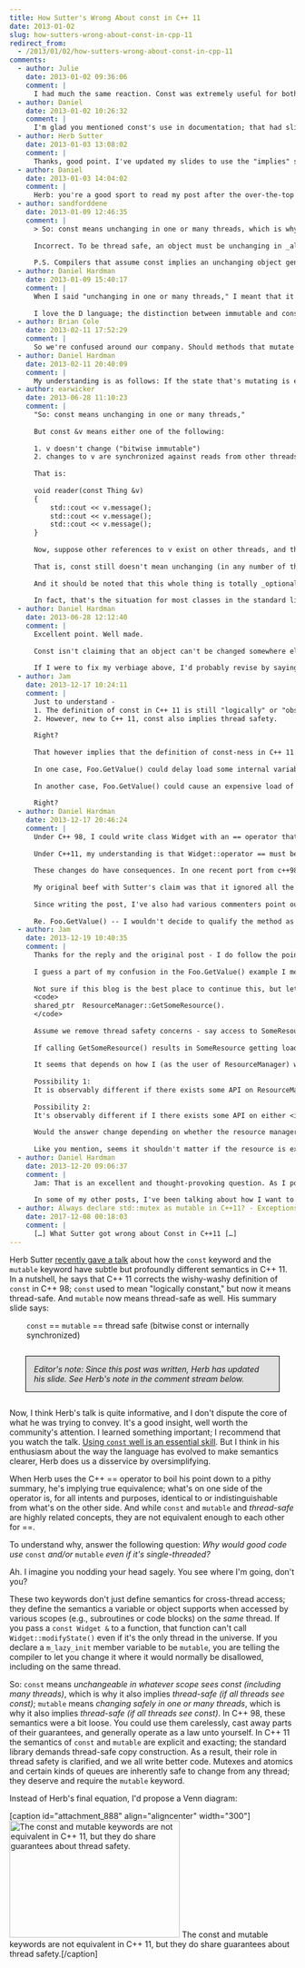 ```yaml
---
title: How Sutter's Wrong About const in C++ 11
date: 2013-01-02
slug: how-sutters-wrong-about-const-in-cpp-11
redirect_from:
  - /2013/01/02/how-sutters-wrong-about-const-in-cpp-11
comments:
  - author: Julie
    date: 2013-01-02 09:36:06
    comment: |
      I had much the same reaction. Const was extremely useful for both documentation and correctness long before multi-threading was common.
  - author: Daniel
    date: 2013-01-02 10:26:32
    comment: |
      I'm glad you mentioned const's use in documentation; that had slipped my mind, but I've often noticed it in the past. One of the codebases that I currently work on has C-style comments next to every parameter for every function, noting whether the parameter is an "in" or an "out" parameter. Using "const" instead would tell the programmer the same thing while using the compiler instead of the programmer's attention to detail to enforce it.
  - author: Herb Sutter
    date: 2013-01-03 13:08:02
    comment: |
      Thanks, good point. I've updated my slides to use the "implies" sign (=>) rather than "==" to clarify.
  - author: Daniel
    date: 2013-01-03 14:04:02
    comment: |
      Herb: you're a good sport to read my post after the over-the-top title. :-) Thanks for an informative and though-provoking talk--and thanks for all the good work on C++ 11. I haven't felt this much energy on C++ (from myself or others) for a long time!
  - author: sandforddene
    date: 2013-01-09 12:46:35
    comment: |
      > So: const means unchanging in one or many threads, which is why it also implies thread-safe;
      
      Incorrect. To be thread safe, an object must be unchanging in _all_ threads. I.e. the object must be immutable. The D programming language's page has a decent overview of the concepts of const and immutable, including comparisons to their C++ equivalents (http://dlang.org/const3.html)
      
      P.S. Compilers that assume const implies an unchanging object generate incorrect code.
  - author: Daniel Hardman
    date: 2013-01-09 15:40:17
    comment: |
      When I said "unchanging in one or many threads," I meant that it is unchanging whether the context is one thread or many, not that a few threads of const enforcement are enough for safety. You are quite correct that something wouldn't be thread-safe if it is visible in some threads that don't treat it as const.
      
      I love the D language; the distinction between immutable and const is a nice enhancement over C++. Thanks for the link and the thoughtful comment.
  - author: Brian Cole
    date: 2013-02-11 17:52:29
    comment: |
      So we're confused around our company. Should methods that mutate state internally, but are thread safe, be marked as "const"? For example, concurrent_queue::push be marked "const"?
  - author: Daniel Hardman
    date: 2013-02-11 20:40:09
    comment: |
      My understanding is as follows: If the state that's mutating is externally visible (e.g., can be read by a public getter), then you can't mark it const. If you're only mutating something like, for example, a private flag that tells you whether you've done lazy init, and if the method is threadsafe, then const is very appropriate. If the method is not threadsafe but does not modify publicly visible state, then you're in a gray area, and the best choice would be to get out of the gray by making the method threadsafe.
  - author: earwicker
    date: 2013-06-28 11:10:23
    comment: |
      "So: const means unchanging in one or many threads,"
      
      But const &v means either one of the following:
      
      1. v doesn't change ("bitwise immutable")
      2. changes to v are synchronized against reads from other threads
      
      That is:
      
      void reader(const Thing &v)
      {
          std::cout << v.message();
          std::cout << v.message();
          std::cout << v.message();
      }
      
      Now, suppose other references to v exist on other threads, and these are non-const. So v may be mutated by those threads such that the message is altered. So as foo is executing, it may print a variety of messages, not necessarily the same message three times. This is perfectly okay under the new C++11 rules.
      
      That is, const still doesn't mean unchanging (in any number of threads).
      
      And it should be noted that this whole thing is totally _optional_. The above restriction only applies if the object is visible to multiple threads. One widely used sure-fire way to stop that is to put a comment in capital letters on the class saying it's not thread-safe! :)
      
      In fact, that's the situation for most classes in the standard library, because they would perform horribly if they always protected all mutations against reads from other threads.
  - author: Daniel Hardman
    date: 2013-06-28 12:12:40
    comment: |
      Excellent point. Well made.
      
      Const isn't claiming that an object can't be changed somewhere else; it's claiming that it can't be changed by the thing that sees it as const.
      
      If I were to fix my verbiage above, I'd probably revise by saying "const means not allowing change from whichever thread(s) see constness".
  - author: Jam
    date: 2013-12-17 10:24:11
    comment: |
      Just to understand - 
      1. The definition of const in C++ 11 is still "logically" or "observably" const, just like C++ 98. 
      2. However, new to C++ 11, const also implies thread safety. 
      
      Right? 
      
      That however implies that the definition of const-ness in C++ 11 is still as ambiguous as ever. For example... 
      
      In one case, Foo.GetValue() could delay load some internal variable, making it reasonable to make GetValue() const. 
      
      In another case, Foo.GetValue() could cause an expensive load of an internal cache that the user of that method should know about. Even if the change is thread safe - would/should I make the method const? I assume I (still) shouldn't. 
      
      Right?
  - author: Daniel Hardman
    date: 2013-12-17 20:46:24
    comment: |
      Under C++ 98, I could write class Widget with an == operator that was not thread-safe, and I was not violating any requirement other than my own good judgment. I could expect to use such a class with the standard library. Writers of the standard library might have wanted me to declare my operator const, but they couldn't reason about potential race conditions and justify their reasoning by pointing to any standard.
      
      Under C++11, my understanding is that Widget::operator == must be declared const to be used by the standard library, or my templates won't compile. Further, if I write Widget in such a way that == isn't thread-safe, I am out of compliance with the guarantees in the standard library, and writers of the library are justified in telling me that misbehavior is my fault, not theirs.
      
      These changes do have consequences. In one recent port from c++98 to c++11, I had to declare a mutex mutable that had not been qualified that way before, before I could make the compiler happy. However, such examples are unusual.
      
      My original beef with Sutter's claim was that it ignored all the semantics of const within the context of a single thread. Those semantics are important, and they remain useful and unchanged in C++ 11.
      
      Since writing the post, I've also had various commenters point out another problem with Sutter's assertion. They note that constness in one scope doesn't guarantee constness in all other scopes--and a single writer in a non-const context throws all guarantees about thread safety and race conditions out the window. For that reason, I won't disagree if you say that effectively, we still have a squishy definition of const, and one that's not as tied to thread safety as Sutter claimed. But I also think Sutter is correct that our guarantee is stronger than it used to be.
      
      Re. Foo.GetValue() -- I wouldn't decide to qualify the method as const based on whether it does something expensive; I'd still go back to the tried and true "is the state of the object observably different after calling the method" question. I know that's a C++98 mindset, but Sutter didn't move the needle for me.
  - author: Jam
    date: 2013-12-19 10:40:35
    comment: |
      Thanks for the reply and the original post - I do follow the points made in the post and subsequent follow ups, and realize my question is a bit orthogonal to the discussion on what const means for thread safety in C++ 11. I had really found Herb's video (and your follow up) when I was searching for whether I should make my method const. 
      
      I guess a part of my confusion in the Foo.GetValue() example I mentioned earlier has more to do with what makes a method "observably" const. I think the confusion is in part because what's "observable" is a little ambiguous for me, and it seemed  that C++ 11 didn't really help to remove that ambiguity like Herb may have indirectly mentioned in his (excellent) presentation. 
      
      Not sure if this blog is the best place to continue this, but lets say we have a method like - 
      <code>
      shared_ptr  ResourceManager::GetSomeResource(). 
      </code>
      
      Assume we remove thread safety concerns - say access to SomeResource is synchronized. 
      
      If calling GetSomeResource() results in SomeResource getting loaded into memory, should I (as the designer of ResourceManager) make the above method "const" or not? 
      
      It seems that depends on how I (as the user of ResourceManager) would figure if *it* has gone to an "observably" different state after the call to GetSomeResource(). 
      
      Possibility 1:
      It is observably different if there exists some API on ResourceManager that will return a different answer before and after my call to ResourceManager.GetSomeResource(). 
      
      Possibility 2:
      It's observably different if I there exists some API on either <i>SomeResource</i> or ResourceManager that will return a different answer before and after my call to ResourceManager.GetSomeResource(). 
      
      Would the answer change depending on whether the resource manager is holding on the resource internally? Lets say, resource manager has a CollectGarbage() call that I need to make after I make calls like GetSomeResource(). Wouldn't making GetSomeResource() const make me think I don't have to call CollectGarbage()? 
      
      Like you mention, seems it shouldn't matter if the resource is expensive or not - that makes it even more ambigous, and more dependent on perspective - what's expensive for a mobile client need not be the case for a desktop client.
  - author: Daniel Hardman
    date: 2013-12-20 09:06:37
    comment: |
      Jam: That is an excellent and thought-provoking question. As I pondered your example, I began to realize how fuzzy the concept of object state truly is.  I started to answer several times, but my responses left me unsatisfied because I realized I couldn't give a clear enough rule to decide. In a lot of cases, object state is easy to understand--but there are enough corner cases to give me pause.
      
      In some of my other posts, I've been talking about how I want to write a different programming language. One of the concepts I'd been playing around with is formalizing object state (basically, making it super easy to describe the state machine for each class, and the semantics that attach to it, such as "function X can only be called when I'm in state 1 or state 3"). I hadn't spent a lot of time taking that idea from vague to crisp, but your comment makes me think I should ponder the issue a lot more carefully.
  - author: Always declare std::mutex as mutable in C++11? - ExceptionsHub
    date: 2017-12-08 00:18:03
    comment: |
      […] What Sutter got wrong about Const in C++11 […]
---
```

Herb Sutter <a href="http://channel9.msdn.com/posts/C-and-Beyond-2012-Herb-Sutter-You-dont-know-blank-and-blank">recently gave a talk</a> about how the <code>const</code> keyword and the <code>mutable</code> keyword have subtle but profoundly different semantics in C++ 11. In a nutshell, he says that C++ 11 corrects the wishy-washy definition of <code>const</code> in C++ 98; <code>const</code> used to mean "logically constant," but now it means thread-safe. And <code>mutable</code> now means thread-safe as well. His summary slide says:
<p style="padding-left:30px;"><code>const</code> == <code>mutable</code> == thread safe (bitwise const or internally synchronized)</p>
<p style="border:solid 1px black;margin:2em;background-color:#e0e0e0;font-style:italic;padding:1em;">Editor's note: Since this post was written, Herb has updated his slide. See Herb's note in the comment stream below.</p>
Now, I think Herb's talk is quite informative, and I don't dispute the core of what he was trying to convey. It's a good insight, well worth the community's attention. I learned something important; I recommend that you watch the talk. <a title="Put Your Const Foot Forward" href="put-your-const-foot-forward.md">Using <code>const</code> well is an essential skill</a>. But I think in his enthusiasm about the way the language has evolved to make semantics clearer, Herb does us a disservice by oversimplifying.

When Herb uses the C++ == operator to boil his point down to a pithy summary, he's implying true equivalence; what's on one side of the operator is, for all intents and purposes, identical to or indistinguishable from what's on the other side. And while <code>const</code> and <code>mutable</code> and <em>thread-safe</em> are highly related concepts, they are not equivalent enough to each other for ==.

To understand why, answer the following question: <em>Why would good code use </em><code>const</code><em> and/or </em><code>mutable</code><em> even if it's single-threaded?</em>

Ah. I imagine you nodding your head sagely. You see where I'm going, don't you?

These two keywords don't just define semantics for cross-thread access; they define the semantics a variable or object supports when accessed by various scopes (e.g., subroutines or code blocks) on the <em>same</em> thread. If you pass a <code>const Widget &</code> to a function, that function can't call <code>Widget::modifyState()</code> even if it's the only thread in the universe. If you declare a <code>m_lazy_init</code> member variable to be <code>mutable</code>, you are telling the compiler to let you change it where it would normally be disallowed, including on the same thread.

So: <code>const</code> means <em>unchangeable in whatever scope sees const (including many threads)</em>, which is why it also implies <em>thread-safe (if all threads see const)</em>; <code>mutable</code> means <em>changing safely in one or many threads</em>, which is why it also implies <em>thread-safe (if all threads see const)</em>. In C++ 98, these semantics were a bit loose. You could use them carelessly, cast away parts of their guarantees, and generally operate as a law unto yourself. In C++ 11 the semantics of <code>const</code> and <code>mutable</code> are explicit and exacting; the standard library demands thread-safe copy construction. As a result, their role in thread safety is clarified, and we all write better code. Mutexes and atomics and certain kinds of queues are inherently safe to change from any thread; they deserve and require the <code>mutable</code> keyword.

Instead of Herb's final equation, I'd propose a Venn diagram:

[caption id="attachment_888" align="aligncenter" width="300"]<img class="size-medium wp-image-888" alt="The const and mutable keywords are not equivalent in C++ 11, but they do share guarantees about thread safety." src="http://codecraft.co/wp-content/uploads/2013/01/screen-shot-2013-01-01-at-1-25-14-pm.png?w=300" width="300" height="206" /> The const and mutable keywords are not equivalent in C++ 11, but they do share guarantees about thread safety.[/caption]
